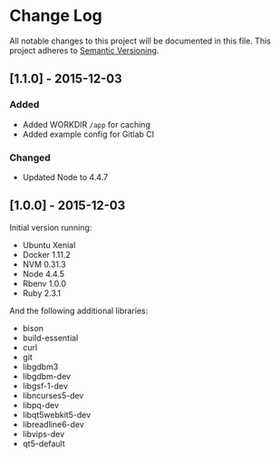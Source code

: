 # Change Log
All notable changes to this project will be documented in this file.
This project adheres to [Semantic Versioning](http://semver.org/).

## [1.1.0] - 2015-12-03
### Added
- Added WORKDIR `/app` for caching
- Added example config for Gitlab CI

### Changed
- Updated Node to 4.4.7

## [1.0.0] - 2015-12-03
Initial version running:
- Ubuntu Xenial
- Docker 1.11.2
- NVM 0.31.3
- Node 4.4.5
- Rbenv 1.0.0
- Ruby 2.3.1

And the following additional libraries:
- bison
- build-essential
- curl
- git
- libgdbm3
- libgdbm-dev
- libgsf-1-dev
- libncurses5-dev
- libpq-dev
- libqt5webkit5-dev
- libreadline6-dev
- libvips-dev
- qt5-default
